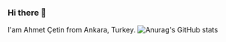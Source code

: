 ### Hi there 👋
I'am Ahmet Çetin from Ankara, Turkey.
![Anurag's GitHub stats](https://github-readme-stats.vercel.app/api?ahmetcetin=anuraghazra&show_icons=true&theme=radical)

